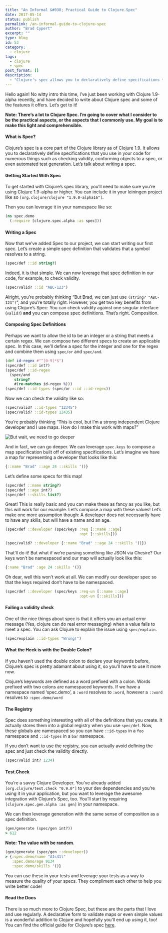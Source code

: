 ```yaml
---
title: "An Informal &#038; Practical Guide to Clojure.Spec"
date: 2017-05-14
status: publish
permalink: /an-informal-guide-to-clojure-spec
author: "Brad Cypert"
excerpt: ""
type: blog
id: 53
category:
  - clojure
tags:
  - clojure
  - spec
post_format: []
description:
  - "Clojure's spec allows you to declaratively define specifications that you use in your code for numerous things such as checking validity and more!"
---
```


Hello again! No witty intro this time, I’ve just been working with Clojure 1.9-alpha recently, and have decided to write about Clojure spec and some of the features it offers. Let’s get to it!

**Note: There’s a lot to Clojure Spec. I’m going to cover what I consider to be the practical aspects, or the aspects that I commonly use. My goal is to make this light and comprehensible.**

#### What is Spec?

Clojure’s spec is a core part of the Clojure library as of Clojure 1.9. It allows you to declaratively define specifications that you use in your code for numerous things such as checking validity, conforming objects to a spec, or even automated test generation. Let’s talk about writing a spec.

#### Getting Started With Spec

To get started with Clojure’s spec library, you’ll need to make sure you’re using Clojure 1.9-alpha or higher. You can include it in your leiningen project like so `[org.clojure/clojure "1.9.0-alpha16"]`.

Then you can leverage it in your namespace like so:

```clojure
(ns spec.demo
  (:require [clojure.spec.alpha :as spec]))
```

#### Writing a Spec

Now that we’ve added Spec to our project, we can start writing our first spec. Let’s create a simple spec definition that validates that a symbol resolves to a string.

```clojure
(spec/def ::id string?)
```

Indeed, it is that simple. We can now leverage that spec definition in our code, for example, to check validity.

```clojure
(spec/valid? ::id "ABC-123")
```

Alright, you’re probably thinking “But Brad, we can just use `(string? "ABC-123")`“, and you’re totally right. However, you get two key benefits from using Clojure’s Spec: You can check validity against one singular interface (`valid?`) **and** you can compose spec definitions. That’s right. Composition.

#### Composing Spec Definitions

Perhaps we want to allow the id to be an integer or a string that meets a certain regex. We can compose two different specs to create an applicable spec. In this case, we’ll define a spec for the integer and one for the regex and combine them using `spec/or` and `spec/and`.

```clojure
(def id-regex #"^[0-9]*$")
(spec/def ::id int?)
(spec/def ::id-regex
  (spec/and
    string?
    #(re-matches id-regex %)))
(spec/def ::id-types (spec/or ::id ::id-regex))
```

Now we can check the validity like so:

```clojure
(spec/valid? ::id-types "12345")
(spec/valid? ::id-types 12435)
```

You’re probably thinking “This is cool, but I’m a strong independent Clojure developer and I use maps. How do I make this work with maps?”

![But wait, we need to go deeper](http://i3.kym-cdn.com/photos/images/facebook/000/531/557/a88.jpg)

And in fact, we can go deeper. We can leverage `spec.keys` to compose a map specification built off of existing specifications. Let’s imagine we have a map for representing a developer that looks like this:

```clojure
{::name "Brad" ::age 24 ::skills '()}
```

Let’s define some specs for this map!

```clojure
(spec/def ::name string?)
(spec/def ::age int?)
(spec/def ::skills list?)
```

Great! This is really basic and you can make these as fancy as you like, but this will work for our example. Let’s compose a map with these values! Let’s make one more assumption though: A developer does not necessarily have to have any skills, but will have a name and an age.

```clojure
(spec/def ::developer (spec/keys :req [::name ::age]
                                 :opt [::skills]))

(spec/valid? ::developer {::name "Brad" ::age 24 ::skills '()})
```

That’ll do it! But what if we’re parsing something like JSON via Chesire? Our keys won’t be namespaced and our map will actually look like this:

```clojure
{:name "Brad" :age 24 :skills '()}
```

Oh dear, well this won’t work at all. We can modify our developer spec so that the keys required don’t have to be namespaced.

```clojure
(spec/def ::developer (spec/keys :req-un [::name ::age]
                                 :opt-un [::skills]))
```

#### Failing a validity check

One of the nice things about spec is that it offers you an actual error message (Yes, clojure can do real error messaging) when a value fails to meet a spec. You can ask Clojure to explain the issue using `spec/explain`.

```clojure
(spec/explain ::id-types "Wrong!")
```

#### What the Heck is with the Double Colon?

If you haven’t used the double colon to declare your keywords before, Clojure’s spec is pretty adamant about using it, so you’ll have to use it more now.

Clojure’s keywords are defined as a word prefixed with a colon. Words prefixed with two colons are namespaced keywords. If we have a namespace named ‘spec.demo’, a `:word` resolves to `:word`, however a `::word` resolves to `:spec.demo/word`

#### The Registry

Spec does something interesting with all of the definitions that you create. It actually stores them into a global registry when you use `spec/def`. Now, these globals are namespaced so you can have `::id-types` in a `foo` namespace and `::id-types` in a `bar` namespace.

If you don’t want to use the registry, you can actually avoid defining the spec and just check the validity directly.

```clojure
(spec/valid int? 1234)
```

#### Test.Check

You’re a savvy Clojure Developer. You’ve already added `[org.clojure/test.check "0.9.0"]` to your dev dependencies and you’re using it in your application, but you want to leverage the awesome integration with Clojure’s Spec, too. You’ll start by requiring `[clojure.spec.gen.alpha :as gen]` in your namespace.

We can then leverage generation with the same sense of composition as a spec definition.

```clojure
(gen/generate (spec/gen int?))
> 612
```

**Note: The value with be random**.

```clojure
(gen/generate (spec/gen ::developer))
> {:spec.demo/name "A1s41l"
   :spec.demo/age 9134
   :spec.demo/skills '()}
```

You can use these in your tests and leverage your tests as a way to measure the quality of your specs. They compliment each other to help you write better code!

#### Read the Docs

There is so much more to Clojure Spec, but these are the parts that I love and use regularly. A declarative form to validate maps or even simple values is a wonderful addition to Clojure and hopefully you’ll end up using it, too! You can find the official guide for Clojure’s spec [here](https://clojure.org/guides/spec).
